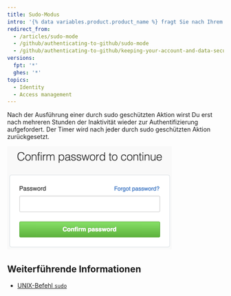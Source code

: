 ```yaml
---
title: Sudo-Modus
intro: '{% data variables.product.product_name %} fragt Sie nach Ihrem Passwort, wenn Sie Ihre E-Mail-Adresse ändern, Drittanbieteranwendungen autorisieren, neue öffentliche Schlüssel hinzufügen oder andere *durch Sudo geschützte* Aktionen ausführen möchten.'
redirect_from:
  - /articles/sudo-mode
  - /github/authenticating-to-github/sudo-mode
  - /github/authenticating-to-github/keeping-your-account-and-data-secure/sudo-mode
versions:
  fpt: '*'
  ghes: '*'
topics:
  - Identity
  - Access management
---
```


Nach der Ausführung einer durch sudo geschützten Aktion wirst Du erst nach mehreren Stunden der Inaktivität wieder zur Authentifizierung aufgefordert. Der Timer wird nach jeder durch sudo geschützten Aktion zurückgesetzt.

![Dialogfeld für den sudo-Modus](/assets/images/help/settings/sudo_mode_popup.png)

## Weiterführende Informationen

- [UNIX-Befehl `sudo`](http://en.wikipedia.org/wiki/Sudo)
